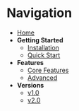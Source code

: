 # Navigation

- [Home](index.md)
- **Getting Started**
  - [Installation](install.md)
  - [Quick Start](quickstart.md)
- **Features**
  - [Core Features](features.md)
  - [Advanced](advanced.md)
- **Versions**
  - [v1.0](v1.0.md)
  - [v2.0](v2.0.md)

